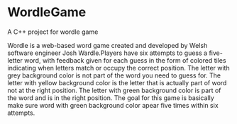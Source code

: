 # WordleGame
A C++ project for wordle game

Wordle is a web-based word game created and developed by Welsh software engineer Josh Wardle.Players have six attempts to guess a five-letter word, with feedback given for each guess in the form of colored tiles indicating when letters match or occupy the correct position. The letter with grey background color is not part of the word you need to guess for. The letter with yellow background color is the letter that is actually part of word not at the right position. The letter with green background color is part of the word and is in the right position. The goal for this game is basically make sure word with green background color apear five times within six attempts.

